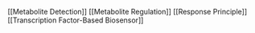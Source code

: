 [[Metabolite Detection]]
[[Metabolite Regulation]]
[[Response Principle]]
[[Transcription Factor-Based Biosensor]]
